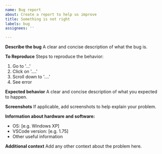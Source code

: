 ```yaml
---
name: Bug report
about: Create a report to help us improve
title: Something is not right
labels: bug
assignees: ''

---
```


**Describe the bug**
A clear and concise description of what the bug is.

**To Reproduce**
Steps to reproduce the behavior:
1. Go to '...'
2. Click on '....'
3. Scroll down to '....'
4. See error

**Expected behavior**
A clear and concise description of what you expected to happen.

**Screenshots**
If applicable, add screenshots to help explain your problem.

**Information about hardware and software:**
 - OS: [e.g. Windows XP]
 - VSCode version: [e.g. 1.75]
 - Other useful information

**Additional context**
Add any other context about the problem here.
